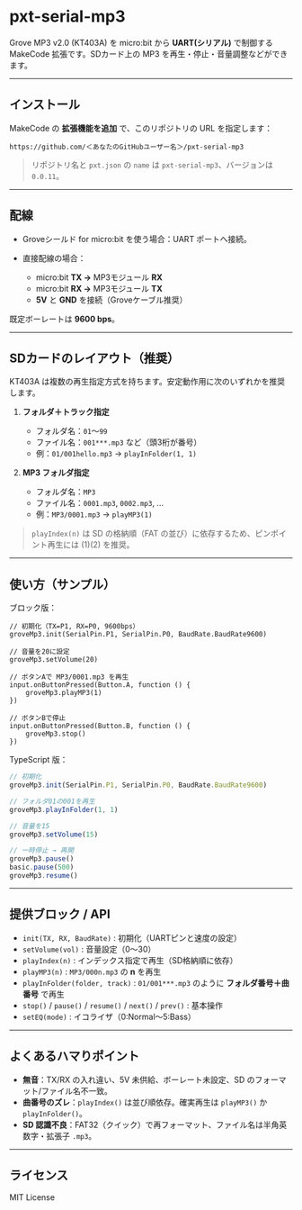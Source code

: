 # pxt-serial-mp3

Grove MP3 v2.0 (KT403A) を micro\:bit から **UART(シリアル)** で制御する MakeCode 拡張です。SDカード上の MP3 を再生・停止・音量調整などができます。

---

## インストール

MakeCode の **拡張機能を追加** で、このリポジトリの URL を指定します：

```
https://github.com/＜あなたのGitHubユーザー名＞/pxt-serial-mp3
```

> リポジトリ名と `pxt.json` の `name` は `pxt-serial-mp3`、バージョンは `0.0.11`。

---

## 配線

* Groveシールド for micro\:bit を使う場合：UART ポートへ接続。
* 直接配線の場合：

  * micro\:bit **TX →** MP3モジュール **RX**
  * micro\:bit **RX →** MP3モジュール **TX**
  * **5V** と **GND** を接続（Groveケーブル推奨）

既定ボーレートは **9600 bps**。

---

## SDカードのレイアウト（推奨）

KT403A は複数の再生指定方式を持ちます。安定動作用に次のいずれかを推奨します。

1. **フォルダ＋トラック指定**

   * フォルダ名：`01`〜`99`
   * ファイル名：`001***.mp3` など（頭3桁が番号）
   * 例：`01/001hello.mp3` → `playInFolder(1, 1)`

2. **MP3 フォルダ指定**

   * フォルダ名：`MP3`
   * ファイル名：`0001.mp3`, `0002.mp3`, ...
   * 例：`MP3/0001.mp3` → `playMP3(1)`

> `playIndex(n)` は SD の格納順（FAT の並び）に依存するため、ピンポイント再生には (1)(2) を推奨。

---

## 使い方（サンプル）

ブロック版：

```blocks
// 初期化（TX=P1, RX=P0, 9600bps）
groveMp3.init(SerialPin.P1, SerialPin.P0, BaudRate.BaudRate9600)

// 音量を20に設定
groveMp3.setVolume(20)

// ボタンAで MP3/0001.mp3 を再生
input.onButtonPressed(Button.A, function () {
    groveMp3.playMP3(1)
})

// ボタンBで停止
input.onButtonPressed(Button.B, function () {
    groveMp3.stop()
})
```

TypeScript 版：

```ts
// 初期化
groveMp3.init(SerialPin.P1, SerialPin.P0, BaudRate.BaudRate9600)

// フォルダ01の001を再生
groveMp3.playInFolder(1, 1)

// 音量を15
groveMp3.setVolume(15)

// 一時停止 → 再開
groveMp3.pause()
basic.pause(500)
groveMp3.resume()
```

---

## 提供ブロック / API

* `init(TX, RX, BaudRate)` : 初期化（UARTピンと速度の設定）
* `setVolume(vol)` : 音量設定（0〜30）
* `playIndex(n)` : インデックス指定で再生（SD格納順に依存）
* `playMP3(n)` : `MP3/000n.mp3` の **n** を再生
* `playInFolder(folder, track)` : `01/001***.mp3` のように **フォルダ番号＋曲番号** で再生
* `stop()` / `pause()` / `resume()` / `next()` / `prev()` : 基本操作
* `setEQ(mode)` : イコライザ（0\:Normal〜5\:Bass）

---

## よくあるハマりポイント

* **無音**：TX/RX の入れ違い、5V 未供給、ボーレート未設定、SD のフォーマット/ファイル名不一致。
* **曲番号のズレ**：`playIndex()` は並び順依存。確実再生は `playMP3()` か `playInFolder()`。
* **SD 認識不良**：FAT32（クイック）で再フォーマット、ファイル名は半角英数字・拡張子 `.mp3`。

---

## ライセンス

MIT License
